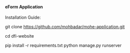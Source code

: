 #### eForm Application

Installation Guide:

git clone https://github.com/mohbadar/mohe-application.git

cd dfi-website

pip install -r requirements.txt
python manage.py runserver

